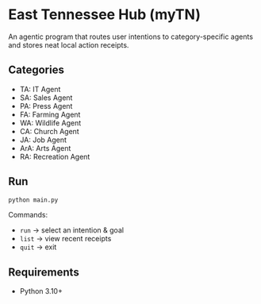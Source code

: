 # East Tennessee Hub (myTN)

An agentic program that routes user intentions to category-specific agents and stores neat local action receipts.

## Categories
- TA: IT Agent
- SA: Sales Agent
- PA: Press Agent
- FA: Farming Agent
- WA: Wildlife Agent
- CA: Church Agent
- JA: Job Agent
- ArA: Arts Agent
- RA: Recreation Agent

## Run
```bash
python main.py
```

Commands:
- `run`  → select an intention & goal
- `list` → view recent receipts
- `quit` → exit

## Requirements
- Python 3.10+
